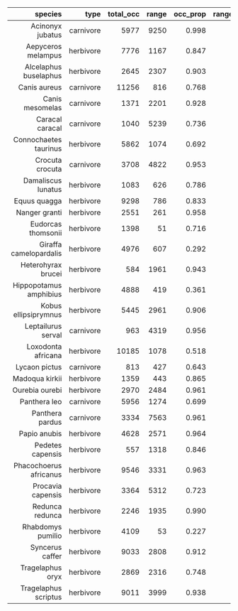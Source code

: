 |                species |      type | total_occ |    range | occ_prop | range_prop |
| ----------------------:| ---------:| ---------:| --------:| --------:| ----------:|
|       Acinonyx jubatus | carnivore |  5977 | 9250 |    0.998 |      0.965 |
|     Aepyceros melampus | herbivore |  7776 | 1167 |    0.847 |      0.594 |
|  Alcelaphus buselaphus | herbivore |  2645 | 2307 |    0.903 |      0.711 |
|           Canis aureus | carnivore | 11256 |  816 |    0.768 |      0.385 |
|        Canis mesomelas | carnivore |  1371 | 2201 |    0.928 |      0.915 |
|        Caracal caracal | carnivore |  1040 | 5239 |    0.736 |      0.835 |
|  Connochaetes taurinus | herbivore |  5862 | 1074 |    0.692 |      0.693 |
|        Crocuta crocuta | carnivore |  3708 | 4822 |    0.953 |      0.877 |
|     Damaliscus lunatus | herbivore |  1083 |  626 |    0.786 |      0.594 |
|           Equus quagga | herbivore |  9298 |  786 |    0.833 |      0.512 |
|          Nanger granti | herbivore |  2551 |  261 |    0.958 |      0.832 |
|     Eudorcas thomsonii | herbivore |  1398 |   51 |    0.716 |      0.402 |
| Giraffa camelopardalis | herbivore |  4976 |  607 |    0.292 |      0.422 |
|     Heterohyrax brucei | herbivore |   584 | 1961 |    0.943 |      0.938 |
| Hippopotamus amphibius | herbivore |  4888 |  419 |    0.361 |      0.213 |
|   Kobus ellipsiprymnus | herbivore |  5445 | 2961 |    0.906 |      0.610 |
|     Leptailurus serval | carnivore |   963 | 4319 |    0.956 |      0.876 |
|     Loxodonta africana | herbivore | 10185 | 1078 |    0.518 |      0.436 |
|          Lycaon pictus | carnivore |   813 |  427 |    0.643 |      0.372 |
|         Madoqua kirkii | herbivore |  1359 |  443 |    0.865 |      0.859 |
|         Ourebia ourebi | herbivore |  2970 | 2484 |    0.961 |      0.832 |
|           Panthera leo | carnivore |  5956 | 1274 |    0.699 |      0.423 |
|        Panthera pardus | carnivore |  3334 | 7563 |    0.961 |      0.955 |
|           Papio anubis | herbivore |  4628 | 2571 |    0.964 |      0.890 |
|       Pedetes capensis | herbivore |   557 | 1318 |    0.846 |      0.801 |
| Phacochoerus africanus | herbivore |  9546 | 3331 |    0.963 |      0.852 |
|      Procavia capensis | herbivore |  3364 | 5312 |    0.723 |      0.867 |
|        Redunca redunca | herbivore |  2246 | 1935 |    0.990 |      0.885 |
|      Rhabdomys pumilio | herbivore |  4109 |   53 |    0.227 |      0.128 |
|        Syncerus caffer | herbivore |  9033 | 2808 |    0.912 |      0.611 |
|       Tragelaphus oryx | herbivore |  2869 | 2316 |    0.748 |      0.878 |
|   Tragelaphus scriptus | herbivore |  9011 | 3999 |    0.938 |      0.880 |
